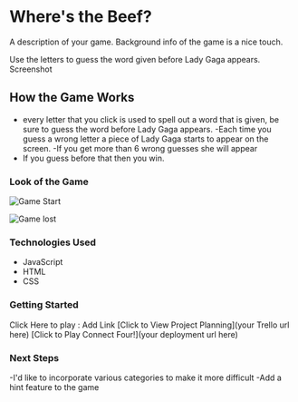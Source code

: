 # Where's the Beef? 
A description of your game. Background info of the game is a nice touch.

Use the letters to guess the word given before Lady Gaga appears. 
Screenshot

## How the Game Works 

- every letter that you click is used to spell out a word that is given, 
be sure to guess the word before Lady Gaga appears. 
-Each time you guess a wrong letter a piece of Lady Gaga starts 
to appear on the screen. 
-If you get more than 6 wrong guesses she will appear 
- If you guess before that then you win.
### Look of the Game 
![Game Start](../../Desktop/Screen%20Shot%202023-01-26%20at%208.04.30%20PM.png)

![Game lost](imgs/Screen%20Shot%202023-01-26%20at%208.05.02%20PM.png)
### Technologies Used
- JavaScript
- HTML
- CSS

### Getting Started
Click Here to play : Add Link 
[Click to View Project Planning](your Trello url here) [Click to Play Connect Four!](your deployment url here)

### Next Steps
-I'd like to incorporate various categories to make it more difficult 
-Add a hint feature to the game 
